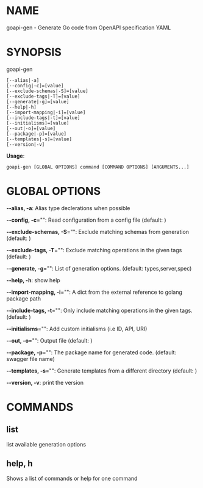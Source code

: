 # NAME

goapi-gen - Generate Go code from OpenAPI specification YAML

# SYNOPSIS

goapi-gen

```
[--alias|-a]
[--config|-c]=[value]
[--exclude-schemas|-S]=[value]
[--exclude-tags|-T]=[value]
[--generate|-g]=[value]
[--help|-h]
[--import-mapping|-i]=[value]
[--include-tags|-t]=[value]
[--initialisms]=[value]
[--out|-o]=[value]
[--package|-p]=[value]
[--templates|-s]=[value]
[--version|-v]
```

**Usage**:

```
goapi-gen [GLOBAL OPTIONS] command [COMMAND OPTIONS] [ARGUMENTS...]
```

# GLOBAL OPTIONS

**--alias, -a**: Alias type declerations when possible

**--config, -c**="": Read configuration from a config file (default: <none>)

**--exclude-schemas, -S**="": Exclude matching schemas from generation (default: <none>)

**--exclude-tags, -T**="": Exclude matching operations in the given tags (default: <none>)

**--generate, -g**="": List of generation options. (default: types,server,spec)

**--help, -h**: show help

**--import-mapping, -i**="": A dict from the external reference to golang package path

**--include-tags, -t**="": Only include matching operations in the given tags. (default: <all>)

**--initialisms**="": Add custom initialisms (i.e ID, API, URI)

**--out, -o**="": Output file (default: <stdout>)

**--package, -p**="": The package name for generated code. (default: swagger file name)

**--templates, -s**="": Generate templates from a different directory (default: <builtin>)

**--version, -v**: print the version


# COMMANDS

## list

list available generation options

## help, h

Shows a list of commands or help for one command

